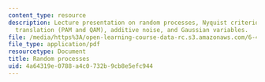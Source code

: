 ```yaml
---
content_type: resource
description: Lecture presentation on random processes, Nyquist criterion, frequency
  translation (PAM and QAM), additive noise, and Gaussian variables.
file: /media/https%3A/open-learning-course-data-rc.s3.amazonaws.com/6-450-principles-of-digital-communication-i-fall-2009/4a64319e0788a4c0732b9cb8e5efc944_MIT6_450F09_slide13.pdf
file_type: application/pdf
resourcetype: Document
title: Random processes
uid: 4a64319e-0788-a4c0-732b-9cb8e5efc944
---
```

